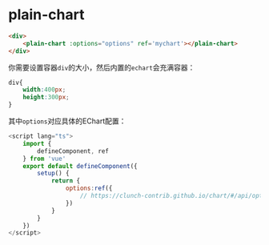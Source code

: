 # plain-chart

```html
<div>
    <plain-chart :options="options" ref='mychart'></plain-chart>
</div>
```

你需要设置容器```div```的大小，然后内置的```echart```会充满容器：

```css
div{
    width:400px;
    height:300px;
}
```

其中```options```对应具体的EChart配置：

```js
<script lang="ts">
    import {
        defineComponent, ref
    } from 'vue'
    export default defineComponent({
        setup() {
            return {
                options:ref({
                    // https://clunch-contrib.github.io/chart/#/api/options?fixed=top
                })
            }
        }
    })
</script>
```
